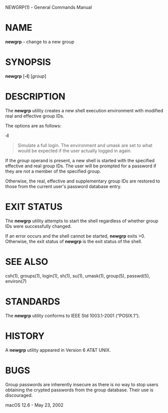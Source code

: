 NEWGRP(1) - General Commands Manual

# NAME

**newgrp** - change to a new group

# SYNOPSIS

**newgrp**
\[**-l**]
\[*group*]

# DESCRIPTION

The
**newgrp**
utility creates a new shell execution environment with modified
real and effective group IDs.

The options are as follows:

**-l**

> Simulate a full login.
> The environment and umask are set to what would be expected if the user
> actually logged in again.

If the
*group*
operand is present, a new shell is started with the specified effective
and real group IDs.
The user will be prompted for a password if they are not a member of the
specified group.

Otherwise, the real, effective and supplementary group IDs are restored to
those from the current user's password database entry.

# EXIT STATUS

The
**newgrp**
utility attempts to start the shell regardless of whether group IDs
were successfully changed.

If an error occurs and the shell cannot be started,
**newgrp**
exits &gt;0.
Otherwise, the exit status of
**newgrp**
is the exit status of the shell.

# SEE ALSO

csh(1),
groups(1),
login(1),
sh(1),
su(1),
umask(1),
group(5),
passwd(5),
environ(7)

# STANDARDS

The
**newgrp**
utility conforms to
IEEE Std 1003.1-2001 (&#8220;POSIX.1&#8221;).

# HISTORY

A
**newgrp**
utility appeared in
Version&#160;6 AT&T UNIX.

# BUGS

Group passwords are inherently insecure as there is no way to stop
users obtaining the crypted passwords from the group database.
Their use is discouraged.

macOS 12.6 - May 23, 2002
